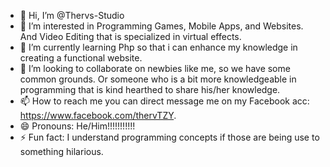 - 👋 Hi, I’m @Thervs-Studio
- 👀 I’m interested in Programming Games, Mobile Apps, and Websites. And Video Editing that is specialized in virtual effects.
- 🌱 I’m currently learning Php so that i can enhance my knowledge in creating a functional website.
- 💞️ I’m looking to collaborate on newbies like me, so we have some common grounds. Or someone who is a bit more knowledgeable in programming that is kind hearthed to share his/her knowledge.  
- 📫 How to reach me you can direct message me on my Facebook acc: https://www.facebook.com/thervTZY.
- 😄 Pronouns: He/Him!!!!!!!!!!!
- ⚡ Fun fact: I understand programming concepts if those are being use to something hilarious.

<!---
Thervs-Studio/Thervs-Studio is a ✨ special ✨ repository because its `README.md` (this file) appears on your GitHub profile.
You can click the Preview link to take a look at your changes.
--->
